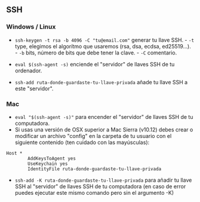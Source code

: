 ## SSH
### Windows / Linux
- `ssh-keygen -t rsa -b 4096 -C "tu@email.com"` generar tu llave SSH.
        - `-t` type, elegimos el algorítmo que usaremos (rsa, dsa, ecdsa, ed25519...).
        - `-b` bits, número de bits que debe tener la clave.
        - `-C` comentario.
        
- `eval $(ssh-agent -s)` enciende el "servidor" de llaves SSH de tu ordenador.
- `ssh-add ruta-donde-guardaste-tu-llave-privada` añade tu llave SSH a este "servidor".

### Mac
- `eval "$(ssh-agent -s)"` para encender el "servidor" de llaves SSH de tu computadora.
- Si usas una versión de OSX superior a Mac Sierra (v10.12) debes crear o modificar un archivo "config" en la carpeta de tu usuario con el siguiente contenido (ten cuidado con las mayúsculas):
```
Host *
        AddKeysToAgent yes
        UseKeychain yes
        IdentityFile ruta-donde-guardaste-tu-llave-privada
```
- `ssh-add -K ruta-donde-guardaste-tu-llave-privada` para añadir tu llave SSH al "servidor" de llaves SSH de tu computadora (en caso de error puedes ejecutar este mismo comando pero sin el argumento -K)
